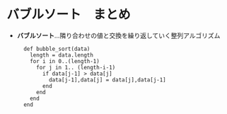 # バブルソート　まとめ

- **バブルソート**…隣り合わせの値と交換を繰り返していく整列アルゴリズム  

        def bubble_sort(data)
          length = data.length 
          for i in 0..(length-1) 
            for j in 1.. (length-i-1) 
              if data[j-1] > data[j] 
                data[j-1],data[j] = data[j],data[j-1] 
              end
            end
          end
        end
